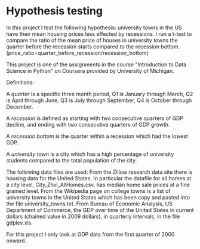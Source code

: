 # Hypothesis testing

In this project I test the following hypothesis: university towns in the US have their mean housing prices
less effected by recessions. I run a t-test to compare the ratio of the mean price of houses in university
towns the quarter before the recession starts compared to the recession bottom. 
(price_ratio=quarter_before_recession/recession_bottom)

This project is one of the assignments in the course "Introduction to Data Science in Python" on Coursera
provided by University of Michigan.

Definitions:

A _quarter_ is a specific three month period, Q1 is January through March, Q2 is April through June, 
Q3 is July through September, Q4 is October through December.

A _recession_ is defined as starting with two consecutive quarters of GDP decline,
and ending with two consecutive quarters of GDP growth.

A _recession bottom_ is the quarter within a recession which had the lowest GDP.

A _university town_ is a city which has a high percentage of university students compared to the total 
population of the city.

The following data files are used:
From the Zillow research data site there is housing data for the United States. In particular the datafile 
for all homes at a city level, City_Zhvi_AllHomes.csv, has median home sale prices at a fine grained level.
From the Wikipedia page on college towns is a list of university towns in the United States which has been 
copy and pasted into the file university_towns.txt.
From Bureau of Economic Analysis, US Department of Commerce, the GDP over time of the United States 
in current dollars (chained value in 2009 dollars), in quarterly intervals, in the file gdplev.xls. 

For this project I only look at GDP data from the first quarter of 2000 onward.
